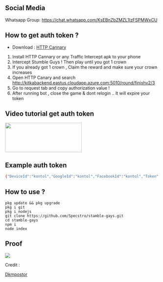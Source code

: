 ## Social Media

Whatsapp Group:
https://chat.whatsapp.com/KsEBnZbZMZL1IzFSPMWxCU

## How to get auth token ?

* Download : [HTTP Cannary](https://apkcombo.com/id/httpcanary-http-sniffer-capture-analysis/com.guoshi.httpcanary)

1. Install HTTP Cannary or any Traffic Intercept apk to your phone
2. Intercept Stumble Guys ! Then play until you got 1 crown 
3. If you already got 1 crown , Claim the reward and make sure your crown increases
4. Open HTTP Canary and search http://kitkabackend.eastus.cloudapp.azure.com:5010/round/finishv2/3
5. Go to request tab and copy authorization value !
6. After running bot , close the game & dont relogin .. It will expire your token

## Video tutorial get auth token 
<a href="https://streamable.com/pa7o9f">
  <img src="https://i.ibb.co/Wvjz7XS/click-removebg-preview.png" width="250" height="96">
</a>

## Example auth token
```sh
{"DeviceId":"kontol","GoogleId":"kontol","FacebookId":"kontol","Token":"kontol","Timestamp":69696969,"Hash":"kontol"}
```

## How to use ?
```
pkg update && pkg upgrade
pkg i git
pkg i nodejs
git clone https://github.com/Specstro/stamble-gays.git
cd stamble-gays
npm i
node index
```

## Proof
![](https://a.top4top.io/p_2364ysr440.png)


Credit :

[Dkmpostor](https://github.com/dkmpostor)
